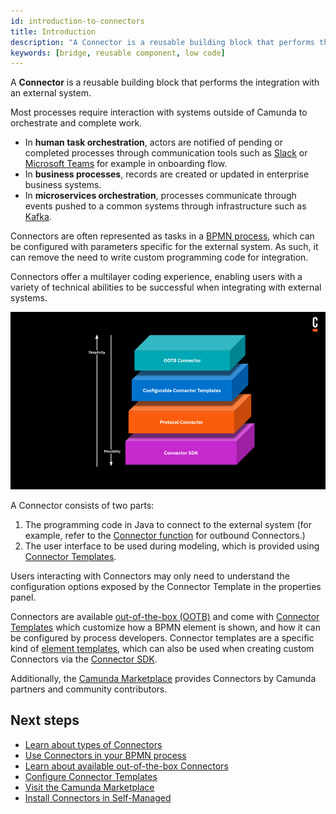```yaml
---
id: introduction-to-connectors
title: Introduction
description: "A Connector is a reusable building block that performs the integration with an external system and works out of the box."
keywords: [bridge, reusable component, low code]
---
```


A **Connector** is a reusable building block that performs the integration with an external system.

Most processes require interaction with systems outside of Camunda to orchestrate and complete work.

- In **human task orchestration**, actors are notified of pending or completed processes through communication tools such as [Slack](/components/connectors/out-of-the-box-connectors/slack.md) or [Microsoft Teams](/components/connectors/out-of-the-box-connectors/microsoft-teams.md) for example in onboarding flow.
- In **business processes**, records are created or updated in enterprise business systems.
- In **microservices orchestration**, processes communicate through events pushed to a common systems through infrastructure such as [Kafka](/components/connectors/out-of-the-box-connectors/kafka.md).

Connectors are often represented as tasks in a [BPMN process](/components/concepts/processes.md), which can be configured with parameters specific for the external system. As such, it can remove the need to write custom programming code for integration.

Connectors offer a multilayer coding experience, enabling users with a variety of technical abilities to be successful when integrating with external systems.

![Multilayer Coding Experience](img/multilayer-coding-experience.png)

A Connector consists of two parts:

1. The programming code in Java to connect to the external system (for example, refer to the [Connector function](/components/connectors/custom-built-connectors/connector-sdk.md#outbound-connector-runtime-logic) for outbound Connectors.)
2. The user interface to be used during modeling, which is provided using [Connector Templates](manage-connector-templates.md).

Users interacting with Connectors may only need to understand the configuration options exposed by the Connector Template in the properties panel.

Connectors are available [out-of-the-box (OOTB)](./out-of-the-box-connectors/available-connectors-overview.md) and come with [Connector Templates](manage-connector-templates.md) which customize how a BPMN element is shown,
and how it can be configured by process developers. Connector templates are a specific kind of [element templates](/components/modeler/desktop-modeler/element-templates/about-templates.md), which can also be used when creating custom Connectors via the [Connector SDK](./custom-built-connectors/connector-sdk.md).

Additionally, the [Camunda Marketplace](/components/modeler/web-modeler/camunda-marketplace.md) provides Connectors by Camunda partners and community contributors.

## Next steps

- [Learn about types of Connectors](./connector-types.md)
- [Use Connectors in your BPMN process](./use-connectors/index.md)
- [Learn about available out-of-the-box Connectors](./out-of-the-box-connectors/available-connectors-overview.md)
- [Configure Connector Templates](manage-connector-templates.md)
- [Visit the Camunda Marketplace](/components/modeler/web-modeler/camunda-marketplace.md)
- [Install Connectors in Self-Managed](/self-managed/connectors-deployment/install-and-start.md)
